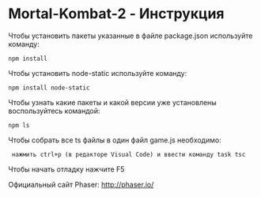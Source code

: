 # Mortal-Kombat-2 - Инструкция

Чтобы установить пакеты указанные в файле package.json используйте команду:

    npm install

Чтобы установить node-static используйте команду:

    npm install node-static


Чтобы узнать какие пакеты и какой версии уже установлены воспользуйтесь командой:

    npm ls

Чтобы собрать все ts файлы в один файл game.js необходимо:

     нажмить ctrl+p (в редакторе Visual Code) и ввести команду task tsc

Чтобы начать отладку нажчите F5

Официальный сайт Phaser: http://phaser.io/

